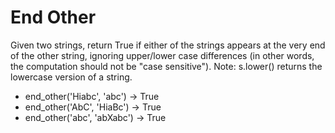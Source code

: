# End Other

Given two strings, return True if either of the strings appears at the very end of the other string, ignoring 
upper/lower case differences (in other words, the computation should not be "case sensitive"). Note: s.lower() 
returns the lowercase version of a string. 

* end_other('Hiabc', 'abc') → True
* end_other('AbC', 'HiaBc') → True
* end_other('abc', 'abXabc') → True
